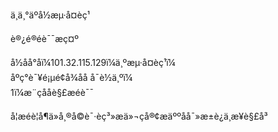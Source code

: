 ä¸ä¸°äºå½æµ·å¤èç¹


è®¿é®éè¯¯æç¤º

å½åå°åï¼101.32.115.129ï¼ä¸ºæµ·å¤èç¹ï¼  
åºç°è¯¥é¡µé¢å¾åå å¯è½ä¸ºï¼  
1ï¼æ¨çååè§£æéè¯¯

å¦æéè¦å¶ä»å¸®å©è¯·èç³»æä»¬çå®¢æäººåå¯»æ±è¿ä¸æ­¥è§£å³